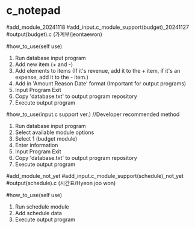 # c_notepad

#add_module_20241118
#add_input.c_module_support(budget)_20241127
#output(budget).c  (가계부/jeontaewon)

#how_to_use(self use)
  1. Run database input program
  2. Add new item (+ and -)
  3. Add elements to items (If it's revenue, add it to the + item, if it's an expense, add it to the - item.)
  4. Add in 'Amount Reason Date' format (Important for output programs)
  5. Input Program Exit
  6. Copy 'database.txt' to output program repository
  7. Execute output program

#how_to_use(input.c support ver.)  //Developer recommended method
  1. Run database input program
  2. Select available module options
  3. Select 1 (budget module)
  4. Enter information
  5. Input Program Exit
  6. Copy 'database.txt' to output program repository
  7. Execute output program

#add_module_not_yet
#add_input.c_module_support(schedule)_not_yet
#output(schedule).c  (시간표/Hyeon joo won)

#how_to_use(self use) 
  1. Run schedule module
  2. Add schedule data
  3. Execute output program

